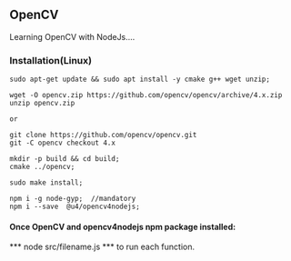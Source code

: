 ## OpenCV

Learning OpenCV with NodeJs....

### Installation(Linux)

```
sudo apt-get update && sudo apt install -y cmake g++ wget unzip;

wget -O opencv.zip https://github.com/opencv/opencv/archive/4.x.zip
unzip opencv.zip

or 

git clone https://github.com/opencv/opencv.git
git -C opencv checkout 4.x

mkdir -p build && cd build;
cmake ../opencv;

sudo make install;

npm i -g node-gyp;  //mandatory
npm i --save  @u4/opencv4nodejs;

```

#### Once OpenCV and opencv4nodejs npm package installed:

*** node src/filename.js *** to run each function.